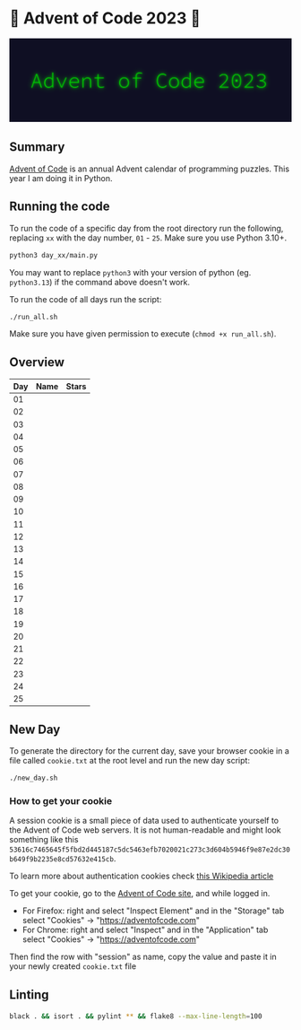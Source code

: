 # 🎄 Advent of Code 2023 🎄

![AoC2023 logo](https://raw.githubusercontent.com/orfeasa/advent-of-code-2023/master/header.png)

## Summary

[Advent of Code](http://adventofcode.com/) is an annual Advent calendar of programming puzzles.
This year I am doing it in Python.

## Running the code

To run the code of a specific day from the root directory run the following, replacing `xx` with the day number, `01` - `25`. Make sure you use Python 3.10+.

```sh
python3 day_xx/main.py
```

You may want to replace `python3` with your version of python (eg. `python3.13`) if the command above doesn't work.

To run the code of all days run the script:

```sh
./run_all.sh
```

Make sure you have given permission to execute (`chmod +x run_all.sh`).

## Overview

| Day | Name | Stars |
| --- | ---- | ----- |
| 01  |      |       |
| 02  |      |       |
| 03  |      |       |
| 04  |      |       |
| 05  |      |       |
| 06  |      |       |
| 07  |      |       |
| 08  |      |       |
| 09  |      |       |
| 10  |      |       |
| 11  |      |       |
| 12  |      |       |
| 13  |      |       |
| 14  |      |       |
| 15  |      |       |
| 16  |      |       |
| 17  |      |       |
| 18  |      |       |
| 19  |      |       |
| 20  |      |       |
| 21  |      |       |
| 22  |      |       |
| 23  |      |       |
| 24  |      |       |
| 25  |      |       |

## New Day

To generate the directory for the current day, save your browser cookie in a file called `cookie.txt` at the root level and run the new day script:

```sh
./new_day.sh
```

### How to get your cookie

A session cookie is a small piece of data used to authenticate yourself to the
Advent of Code web servers. It is not human-readable and might look something
like this `53616c7465645f5fbd2d445187c5dc5463efb7020021c273c3d604b5946f9e87e2dc30b649f9b2235e8cd57632e415cb`.

To learn more about authentication cookies check [this Wikipedia article](https://en.wikipedia.org/wiki/HTTP_cookie)

To get your cookie, go to the [Advent of Code site](https://adventofcode.com/), and while logged in.

- For Firefox: right and select "Inspect Element" and in the "Storage" tab select "Cookies" → "https://adventofcode.com"
- For Chrome: right and select "Inspect" and in the "Application" tab select "Cookies" → "https://adventofcode.com"

Then find the row with "session" as name, copy the value and paste it in your newly created `cookie.txt` file

## Linting

```sh
black . && isort . && pylint ** && flake8 --max-line-length=100
```
